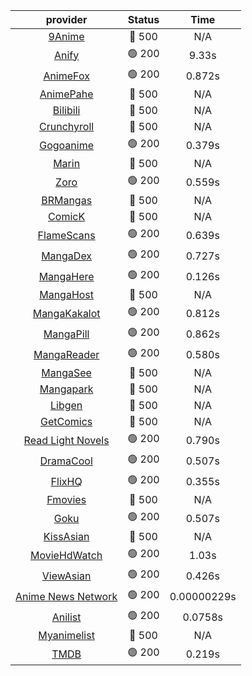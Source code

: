 | **provider** | **Status** | **Time** |
|:--------:|:------:|:----:|
| [9Anime](https://9anime.pl) | 🔴 500 | N/A |
|  [Anify](https://api.anify.tv)  | 🟢 200 | 9.33s |
|  [AnimeFox](https://animefox.tv)  | 🟢 200 | 0.872s |
| [AnimePahe](https://animepahe.com) | 🔴 500 | N/A |
| [Bilibili](https://bilibili.tv) | 🔴 500 | N/A |
| [Crunchyroll](https://cronchy.consumet.stream) | 🔴 500 | N/A |
|  [Gogoanime](https://gogoanime3.net)  | 🟢 200 | 0.379s |
| [Marin](https://marin.moe) | 🔴 500 | N/A |
|  [Zoro](https://aniwatch.to)  | 🟢 200 | 0.559s |
| [BRMangas](https://www.brmangas.net) | 🔴 500 | N/A |
| [ComicK](https://comick.app) | 🔴 500 | N/A |
|  [FlameScans](https://flamescans.org/)  | 🟢 200 | 0.639s |
|  [MangaDex](https://mangadex.org)  | 🟢 200 | 0.727s |
|  [MangaHere](http://www.mangahere.cc)  | 🟢 200 | 0.126s |
| [MangaHost](https://mangahosted.com) | 🔴 500 | N/A |
|  [MangaKakalot](https://mangakakalot.com)  | 🟢 200 | 0.812s |
|  [MangaPill](https://mangapill.com)  | 🟢 200 | 0.862s |
|  [MangaReader](https://mangareader.to)  | 🟢 200 | 0.580s |
| [MangaSee](https://mangasee123.com) | 🔴 500 | N/A |
| [Mangapark](https://v2.mangapark.net) | 🔴 500 | N/A |
| [Libgen](http://libgen) | 🔴 500 | N/A |
| [GetComics](https://getcomics.info/) | 🔴 500 | N/A |
|  [Read Light Novels](https://readlightnovels.net)  | 🟢 200 | 0.790s |
|  [DramaCool](https://dramacool.hr)  | 🟢 200 | 0.507s |
|  [FlixHQ](https://flixhq.to)  | 🟢 200 | 0.355s |
| [Fmovies](https://fmovies.to) | 🔴 500 | N/A |
|  [Goku](https://goku.sx)  | 🟢 200 | 0.507s |
| [KissAsian](https://kissasian.mx) | 🔴 500 | N/A |
|  [MovieHdWatch](https://movieshd.watch)  | 🟢 200 | 1.03s |
|  [ViewAsian](https://viewasian.co)  | 🟢 200 | 0.426s |
|  [Anime News Network](https://www.animenewsnetwork.com)  | 🟢 200 | 0.00000229s |
|  [Anilist](https://anilist.co)  | 🟢 200 | 0.0758s |
| [Myanimelist](https://myanimelist.net/) | 🔴 500 | N/A |
|  [TMDB](https://www.themoviedb.org)  | 🟢 200 | 0.219s |
